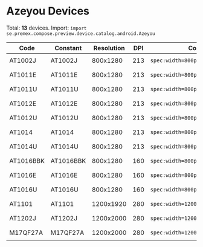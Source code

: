 # Azeyou Devices

Total: **13** devices. Import: `import se.premex.compose.preview.device.catalog.android.Azeyou`

| Code | Constant | Resolution | DPI | Compose Spec | Preview Usage |
|------|----------|------------|-----|-------------|---------------|
| AT1002J | AT1002J | 800x1280 | 213 | `spec:width=800px,height=1280px,dpi=213` | `@Preview(device = Azeyou.AT1002J)` |
| AT1011E | AT1011E | 800x1280 | 213 | `spec:width=800px,height=1280px,dpi=213` | `@Preview(device = Azeyou.AT1011E)` |
| AT1011U | AT1011U | 800x1280 | 213 | `spec:width=800px,height=1280px,dpi=213` | `@Preview(device = Azeyou.AT1011U)` |
| AT1012E | AT1012E | 800x1280 | 213 | `spec:width=800px,height=1280px,dpi=213` | `@Preview(device = Azeyou.AT1012E)` |
| AT1012U | AT1012U | 800x1280 | 213 | `spec:width=800px,height=1280px,dpi=213` | `@Preview(device = Azeyou.AT1012U)` |
| AT1014 | AT1014 | 800x1280 | 213 | `spec:width=800px,height=1280px,dpi=213` | `@Preview(device = Azeyou.AT1014)` |
| AT1014U | AT1014U | 800x1280 | 213 | `spec:width=800px,height=1280px,dpi=213` | `@Preview(device = Azeyou.AT1014U)` |
| AT1016BBK | AT1016BBK | 800x1280 | 160 | `spec:width=800px,height=1280px,dpi=160` | `@Preview(device = Azeyou.AT1016BBK)` |
| AT1016E | AT1016E | 800x1280 | 160 | `spec:width=800px,height=1280px,dpi=160` | `@Preview(device = Azeyou.AT1016E)` |
| AT1016U | AT1016U | 800x1280 | 160 | `spec:width=800px,height=1280px,dpi=160` | `@Preview(device = Azeyou.AT1016U)` |
| AT1101 | AT1101 | 1200x1920 | 280 | `spec:width=1200px,height=1920px,dpi=280` | `@Preview(device = Azeyou.AT1101)` |
| AT1202J | AT1202J | 1200x2000 | 280 | `spec:width=1200px,height=2000px,dpi=280` | `@Preview(device = Azeyou.AT1202J)` |
| M17QF27A | M17QF27A | 1200x2000 | 280 | `spec:width=1200px,height=2000px,dpi=280` | `@Preview(device = Azeyou.M17QF27A)` |

<!-- Generated automatically. Do not edit manually. -->
